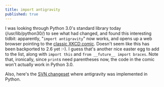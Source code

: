 ```yaml
---
title: import antigravity
published: true
---
```

I was looking through Python 3.0's standard library today (/usr/lib/python30/) to see what had changed, and found this interesting tidbit: apparently, "`import antigravity`" now works, and opens up a web browser pointing to the [classic XKCD comic](http://xkcd.com/353/). Doesn't seem like this has been backported to 2.6 yet :-). I guess that's another nice easter egg to add to the list, along with `import this` and `from __future__ import braces`. Note that, ironically, since `print`s need parentheses now, the code in the comic won't actually work in Python 3.0.

Also, here's the [SVN changeset](http://svn.python.org/view/python/trunk/Lib/antigravity.py?rev=66902&view=markup) where antigravity was implemented in Python.
